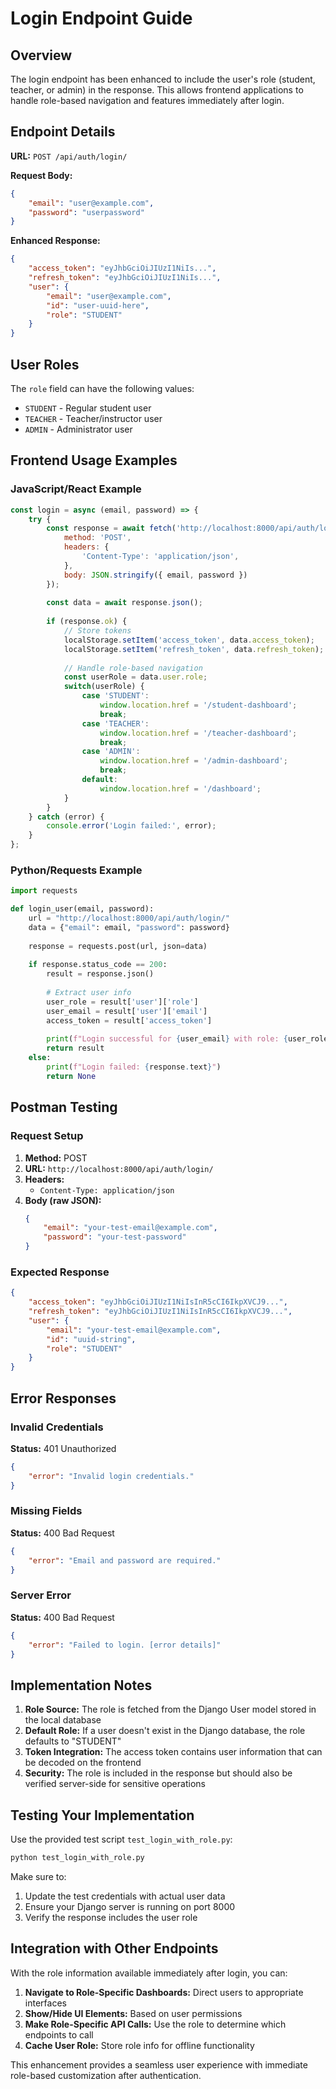 # Login Endpoint Guide

## Overview
The login endpoint has been enhanced to include the user's role (student, teacher, or admin) in the response. This allows frontend applications to handle role-based navigation and features immediately after login.

## Endpoint Details

**URL:** `POST /api/auth/login/`

**Request Body:**
```json
{
    "email": "user@example.com",
    "password": "userpassword"
}
```

**Enhanced Response:**
```json
{
    "access_token": "eyJhbGciOiJIUzI1NiIs...",
    "refresh_token": "eyJhbGciOiJIUzI1NiIs...",
    "user": {
        "email": "user@example.com",
        "id": "user-uuid-here",
        "role": "STUDENT"
    }
}
```

## User Roles

The `role` field can have the following values:
- `STUDENT` - Regular student user
- `TEACHER` - Teacher/instructor user  
- `ADMIN` - Administrator user

## Frontend Usage Examples

### JavaScript/React Example
```javascript
const login = async (email, password) => {
    try {
        const response = await fetch('http://localhost:8000/api/auth/login/', {
            method: 'POST',
            headers: {
                'Content-Type': 'application/json',
            },
            body: JSON.stringify({ email, password })
        });
        
        const data = await response.json();
        
        if (response.ok) {
            // Store tokens
            localStorage.setItem('access_token', data.access_token);
            localStorage.setItem('refresh_token', data.refresh_token);
            
            // Handle role-based navigation
            const userRole = data.user.role;
            switch(userRole) {
                case 'STUDENT':
                    window.location.href = '/student-dashboard';
                    break;
                case 'TEACHER':
                    window.location.href = '/teacher-dashboard';
                    break;
                case 'ADMIN':
                    window.location.href = '/admin-dashboard';
                    break;
                default:
                    window.location.href = '/dashboard';
            }
        }
    } catch (error) {
        console.error('Login failed:', error);
    }
};
```

### Python/Requests Example
```python
import requests

def login_user(email, password):
    url = "http://localhost:8000/api/auth/login/"
    data = {"email": email, "password": password}
    
    response = requests.post(url, json=data)
    
    if response.status_code == 200:
        result = response.json()
        
        # Extract user info
        user_role = result['user']['role']
        user_email = result['user']['email']
        access_token = result['access_token']
        
        print(f"Login successful for {user_email} with role: {user_role}")
        return result
    else:
        print(f"Login failed: {response.text}")
        return None
```

## Postman Testing

### Request Setup
1. **Method:** POST
2. **URL:** `http://localhost:8000/api/auth/login/`
3. **Headers:**
   - `Content-Type: application/json`
4. **Body (raw JSON):**
   ```json
   {
       "email": "your-test-email@example.com",
       "password": "your-test-password"
   }
   ```

### Expected Response
```json
{
    "access_token": "eyJhbGciOiJIUzI1NiIsInR5cCI6IkpXVCJ9...",
    "refresh_token": "eyJhbGciOiJIUzI1NiIsInR5cCI6IkpXVCJ9...",
    "user": {
        "email": "your-test-email@example.com",
        "id": "uuid-string",
        "role": "STUDENT"
    }
}
```

## Error Responses

### Invalid Credentials
**Status:** 401 Unauthorized
```json
{
    "error": "Invalid login credentials."
}
```

### Missing Fields
**Status:** 400 Bad Request
```json
{
    "error": "Email and password are required."
}
```

### Server Error
**Status:** 400 Bad Request
```json
{
    "error": "Failed to login. [error details]"
}
```

## Implementation Notes

1. **Role Source:** The role is fetched from the Django User model stored in the local database
2. **Default Role:** If a user doesn't exist in the Django database, the role defaults to "STUDENT"
3. **Token Integration:** The access token contains user information that can be decoded on the frontend
4. **Security:** The role is included in the response but should also be verified server-side for sensitive operations

## Testing Your Implementation

Use the provided test script `test_login_with_role.py`:

```bash
python test_login_with_role.py
```

Make sure to:
1. Update the test credentials with actual user data
2. Ensure your Django server is running on port 8000
3. Verify the response includes the user role

## Integration with Other Endpoints

With the role information available immediately after login, you can:

1. **Navigate to Role-Specific Dashboards:** Direct users to appropriate interfaces
2. **Show/Hide UI Elements:** Based on user permissions
3. **Make Role-Specific API Calls:** Use the role to determine which endpoints to call
4. **Cache User Role:** Store role info for offline functionality

This enhancement provides a seamless user experience with immediate role-based customization after authentication.
